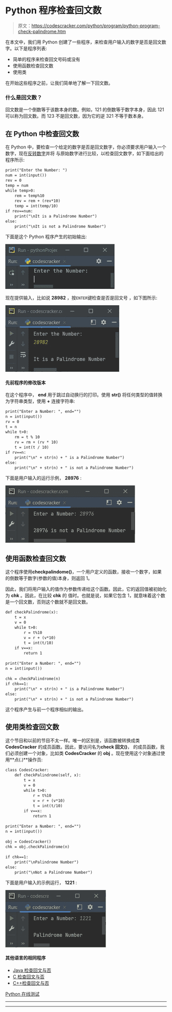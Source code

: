 # Python 程序检查回文数

> 原文：<https://codescracker.com/python/program/python-program-check-palindrome.htm>

在本文中，我们用 Python 创建了一些程序，来检查用户输入的数字是否是回文数字。以下是程序列表:

*   简单的程序来检查回文号码或没有
*   使用函数检查回文数
*   使用类

在开始这些程序之前，让我们简单地了解一下回文数。

### 什么是回文数？

回文数是一个倒数等于该数本身的数。例如，121 的倒数等于数字本身，因此 121 可以称为回文数。而 123 不是回文数，因为它的逆 321 不等于数本身。

## 在 Python 中检查回文数

在 Python 中，要检查一个给定的数字是否是回文数字，你必须要求用户输入一个数字，现在[反转数字](/python/program/python-program-find-reverse-of-number.htm)并将 与原始数字进行比较，以检查回文数字，如下面给出的程序所示:

```
print("Enter the Number: ")
num = int(input())
rev = 0
temp = num
while temp>0:
    rem = temp%10
    rev = rem + (rev*10)
    temp = int(temp/10)
if rev==num:
    print("\nIt is a Palindrome Number")
else:
    print("\nIt is not a Palindrome Number")
```

下面是这个 Python 程序产生的初始输出:

![check palindrome number python](img/7a7353884ffd68470fad54630dfdd92a.png)

现在提供输入，比如说 **28982** ，按`ENTER`键检查是否是回文号 ，如下图所示:

![check palindrome or not python](img/6da2242b897081ba07529c0252fe2c37.png)

#### 先前程序的修改版本

在这个程序中， **end** 用于跳过自动换行的打印。使用 **str()** 将任何类型的值转换为字符串类型，使用 **+** 连接字符串:

```
print("Enter a Number: ", end="")
n = int(input())
rv = 0
t = n
while t>0:
    rm = t % 10
    rv = rm + (rv * 10)
    t = int(t / 10)
if rv==n:
    print("\n" + str(n) + " is a Palindrome Number")
else:
    print("\n" + str(n) + " is not a Palindrome Number")
```

下面是用户输入的运行示例， **28976** :

![check palindrome python](img/04d65201cc498e4dfc32bddd9c4f5092.png)

## 使用函数检查回文数

这个程序使用**checkpalindome()**，一个用户定义的函数，接收一个数字，如果 的倒数等于数字(参数的值)本身，则返回 1。

因此，我们将用户输入的值作为参数传递给这个函数。因此，它的返回值被初始化为 **chk** 。因此，在比较 **chk** 的 值时。也就是说，如果它包含 1，就意味着这个数是一个回文数，否则这个数就不是回文数。

```
def checkPalindrome(x):
    t = x
    v = 0
    while t>0:
        r = t%10
        v = r + (v*10)
        t = int(t/10)
    if v==x:
        return 1

print("Enter a Number: ", end="")
n = int(input())

chk = checkPalindrome(n)
if chk==1:
    print("\n" + str(n) + " is a Palindrome Number")
else:
    print("\n" + str(n) + " is not a Palindrome Number")
```

这个程序产生与前一个程序相似的输出。

## 使用类检查回文数

这个节目和以前的节目不太一样。唯一的区别是，该函数被转换成类 **CodesCracker** 的成员函数。因此，要访问名为**check 回文()**， 的成员函数，我们必须创建一个对象，比如类 **CodesCracker** 的 **obj** 。现在使用这个对象通过使用**点(.)**操作员:

```
class CodesCracker:
    def checkPalindrome(self, x):
        t = x
        v = 0
        while t>0:
            r = t%10
            v = r + (v*10)
            t = int(t/10)
        if v==x:
            return 1

print("Enter a Number: ", end="")
n = int(input())

obj = CodesCracker()
chk = obj.checkPalindrome(n)

if chk==1:
    print("\nPalindrome Number")
else:
    print("\nNot a Palindrome Number")
```

下面是用户输入的示例运行， **1221** :

![python check palindrome number](img/1b30c2ab7cb7a2dbfadde1b48a2e1093.png)

#### 其他语言的相同程序

*   [Java 检查回文与否](/java/program/java-program-check-palindrome.htm)
*   [C 检查回文与否](/c/program/c-program-palindrome-number.htm)
*   [C++检查回文与否](/cpp/program/cpp-program-palindrome-number.htm)

[Python 在线测试](/exam/showtest.php?subid=10)

* * *

* * *